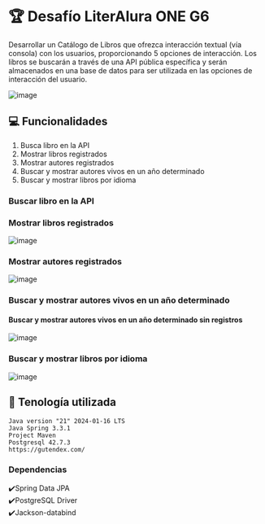# :trophy: **Desafío LiterAlura ONE G6**

Desarrollar un Catálogo de Libros que ofrezca interacción textual (vía consola) con los usuarios,
proporcionando 5 opciones de interacción.
Los libros se buscarán a través de una API pública específica y serán almacenados en una base de datos para ser
utilizada en las opciones de interacción del usuario.

![image](https://github.com/juanrodriguez9/LiterAluraChallenge/assets/135027379/3b56e000-4a5e-4c36-9104-7493e3dc5e05)


## :computer: **Funcionalidades**
1. Busca libro en la API
2. Mostrar libros registrados
3. Mostrar autores registrados
4. Buscar y mostrar autores vivos en un año determinado
5. Buscar y mostrar libros por idioma

### Buscar libro en la API
### Mostrar libros registrados
![image](https://github.com/juanrodriguez9/LiterAluraChallenge/assets/135027379/03009802-dc32-4551-8ede-0bb150386ef2)

### Mostrar autores registrados
![image](https://github.com/juanrodriguez9/LiterAluraChallenge/assets/135027379/e5c41328-b3af-49b1-b48f-d31d63aef8fd)

### Buscar y mostrar autores vivos en un año determinado
#### Buscar y mostrar autores vivos en un año determinado sin registros

![image](https://github.com/juanrodriguez9/LiterAluraChallenge/assets/135027379/44697f2c-c258-49b7-b972-b2cabb900036)

### Buscar y mostrar libros por idioma
![image](https://github.com/juanrodriguez9/LiterAluraChallenge/assets/135027379/97fbcd77-db1d-4737-af0e-d9a776ae0dbc)


## :wrench: **Tenología utilizada**
```
Java version "21" 2024-01-16 LTS
Java Spring 3.3.1
Project Maven
Postgresql 42.7.3
https://gutendex.com/
```
### **Dependencias**

✔️Spring Data JPA  
✔️PostgreSQL Driver  
✔️Jackson-databind
